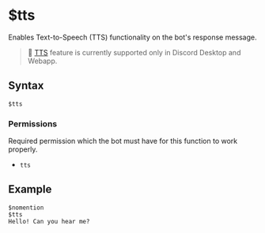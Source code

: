 # $tts
Enables Text-to-Speech (TTS) functionality on the bot's response message.

> 📌 [TTS](https://support.discord.com/hc/en-us/articles/212517297-Text-to-Speech-101#:~:text=User%20Settings%20%2D%3E%20Notifications%20%2D%3E%20Text%2Dto%2DSpeech&text=For%20all%20channels%3A%20This%20setting,if%20you%20have%20this%20enabled) feature is currently supported only in Discord Desktop and Webapp.

## Syntax
```
$tts
```

### Permissions
Required permission which the bot must have for this function to work properly.
- `tts`

## Example
```
$nomention
$tts
Hello! Can you hear me?
```
